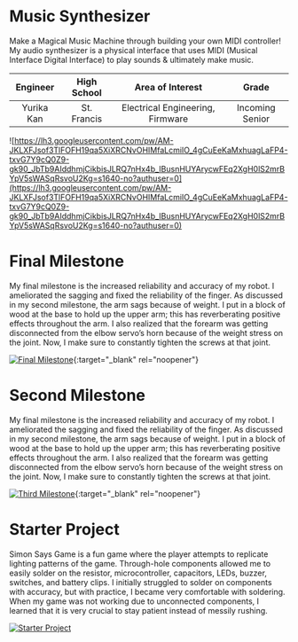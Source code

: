 ﻿# Music Synthesizer
Make a Magical Music Machine through building your own MIDI controller!                                                   
My audio synthesizer is a physical interface that uses MIDI (Musical Interface Digital Interface) to play sounds & ultimately make music.


| **Engineer** | **High School** | **Area of Interest** | **Grade** |
|:--:|:--:|:--:|:--:|
| Yurika Kan | St. Francis | Electrical Engineering, Firmware | Incoming Senior

![https://lh3.googleusercontent.com/pw/AM-JKLXFJsof3TlFOFH19qa5XiXRCNvOHIMfaLcmiIO_4gCuEeKaMxhuagLaFP4-txvG7Y9cQ0Z9-gk90_JbTb9AIddhmjCikbisJLRQ7nHx4b_IBusnHUYArycwFEq2XgH0lS2mrBYpV5sWASqRsvoU2Kg=s1640-no?authuser=0](https://lh3.googleusercontent.com/pw/AM-JKLXFJsof3TlFOFH19qa5XiXRCNvOHIMfaLcmiIO_4gCuEeKaMxhuagLaFP4-txvG7Y9cQ0Z9-gk90_JbTb9AIddhmjCikbisJLRQ7nHx4b_IBusnHUYArycwFEq2XgH0lS2mrBYpV5sWASqRsvoU2Kg=s1640-no?authuser=0)
  


# Final Milestone
My final milestone is the increased reliability and accuracy of my robot. I ameliorated the sagging and fixed the reliability of the finger. As discussed in my second milestone, the arm sags because of weight. I put in a block of wood at the base to hold up the upper arm; this has reverberating positive effects throughout the arm. I also realized that the forearm was getting disconnected from the elbow servo’s horn because of the weight stress on the joint. Now, I make sure to constantly tighten the screws at that joint. 

[![Final Milestone](https://res.cloudinary.com/marcomontalbano/image/upload/v1612573869/video_to_markdown/images/youtube--F7M7imOVGug-c05b58ac6eb4c4700831b2b3070cd403.jpg )](https://www.youtube.com/watch?v=F7M7imOVGug&feature=emb_logo "Final Milestone"){:target="_blank" rel="noopener"}

# Second Milestone
My final milestone is the increased reliability and accuracy of my robot. I ameliorated the sagging and fixed the reliability of the finger. As discussed in my second milestone, the arm sags because of weight. I put in a block of wood at the base to hold up the upper arm; this has reverberating positive effects throughout the arm. I also realized that the forearm was getting disconnected from the elbow servo’s horn because of the weight stress on the joint. Now, I make sure to constantly tighten the screws at that joint.

[![Third Milestone](https://res.cloudinary.com/marcomontalbano/image/upload/v1612574014/video_to_markdown/images/youtube--y3VAmNlER5Y-c05b58ac6eb4c4700831b2b3070cd403.jpg)](https://www.youtube.com/watch?v=y3VAmNlER5Y&feature=emb_logo "Second Milestone"){:target="_blank" rel="noopener"}


# Starter Project
Simon Says Game is a fun game where the player attempts to replicate lighting patterns of the game. Through-hole components allowed me to easily solder on the resistor, microcontroller, capacitors, LEDs, buzzer, switches, and battery clips. I initially struggled to solder on components with accuracy, but with practice, I became very comfortable with soldering. When my game was not working due to unconnected components, I learned that it is very crucial to stay patient instead of messily rushing. 


[![Starter Project](https://i3.ytimg.com/vi/hb178l7bCHs/maxresdefault.jpg)](https://www.youtube.com/watch?v=hb178l7bCHs)




